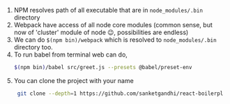 1. NPM resolves path of all executable that are in `node_modules/.bin` directory
2. Webpack have access of all node core modules (common sense, but now of 'cluster' module of node 😉, possibilities are endless)
3. We can do `$(npm bin)/webpack` which is resolved to `node_modules/.bin` directory too.
4. To run babel from terminal web can do,
    ```sh
    $(npm bin)/babel src/greet.js --presets @babel/preset-env
    ```
5. You can clone the project with your name
    ```sh
     git clone --depth=1 https://github.com/sanketgandhi/react-boilerplate my-app
    ```
